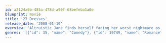 ```yaml
---
id: a2124a0b-485a-478d-a99f-68befeba1a0e
blueprint: movie
title: '27 Dresses'
release_date: '2008-01-10'
overview: 'Altruistic Jane finds herself facing her worst nightmare as her younger sister announces her engagement to the man Jane secretly adores.'
genres: '[{"id": 35, "name": "Comedy"}, {"id": 10749, "name": "Romance"}]'
---
```

